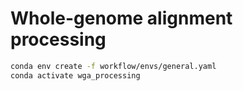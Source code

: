 # Whole-genome alignment processing

```bash
conda env create -f workflow/envs/general.yaml
conda activate wga_processing
```
